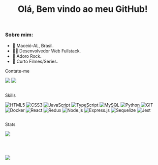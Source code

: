 <body>
  <header>
    <div>
      <h1 align="center">Olá, Bem vindo ao meu GitHub!</h1>
    </div>
  </header>
  <div>
    <h3>Sobre mim:</h3>
    <ul>
      <li>🔺 Maceió-AL, Brasil.</li>
      <li>👨‍💻 Desenvolvedor Web Fullstack.</li>
      <li>🤘 Adoro  Rock.</li>
      <li>🍿 Curto Filmes/Series.</li>
    </ul>
  </div>
  <div>
    <p>Contate-me</p>
    <a href="mailto:wesley_869@hotmail.com.br"><img src="https://img.shields.io/badge/Email-0078D4?style=for-the-badge&logo=microsoft-outlook&logoColor=white" target="_blank" class="ext" rel="noreferrer"></a>
    <a href="https://www.linkedin.com/in/-wesleymartins/" target="_blank" class="ext" rel="noreferrer"><img src="https://img.shields.io/badge/-LinkedIn-%230077B5?style=for-the-badge&logo=linkedin&logoColor=white" target="_blank" class="ext" rel="noreferrer"></a>
<!--     <a href="em-Construção" target="_blank" class="ext" rel="noreferrer"><img src="https://img.shields.io/badge/-PORTFOLIO-%353b3Ac?style=for-the-badge&logo=react&logoColor=white" target="_blank" class="ext" rel="noreferrer"></a> -->
  </div>
  
  ##
  
  <div>
    <p>Skills</p>
      <img src="https://img.shields.io/badge/HTML5-E34F26?style=for-the-badge&logo=html5&logoColor=white"
      alt="HTML5"/>
      <img src="https://img.shields.io/badge/CSS3-1572B6?style=for-the-badge&logo=css3&logoColor=white"
      alt="CSS3"/>
      <img src="https://img.shields.io/badge/JavaScript-F7DF1E?style=for-the-badge&logo=javascript&logoColor=black"
      alt="JavaScript"/>  
      <img src="https://img.shields.io/badge/TypeScript-007ACC?style=for-the-badge&logo=typescript&logoColor=white"
      alt="TypeScript"/>
      <img src="https://img.shields.io/badge/MySQL-005C84?style=for-the-badge&logo=mysql&logoColor=white"
      alt="MySQL"/>
      <img src="https://img.shields.io/badge/Python-1572B6?style=for-the-badge&logo=python&logoColor=white"
      alt="Python"/>
      <img alt="GIT" title="GIT" src="https://img.shields.io/badge/GIT-000000?style=for-the-     badge&logo=git&logoColor=F05032" />
      <img src="https://img.shields.io/badge/Docker-2496ED?style=for-the-badge&logo=docker&logoColor=white"
      alt="Docker"/>
      <img src="https://img.shields.io/badge/React-20232A?style=for-the-badge&logo=react&logoColor=61DAFB"
      alt="React"/>
      <img src="https://img.shields.io/badge/Redux-593D88?style=for-the-badge&logo=redux&logoColor=white"
      alt="Redux"/>
      <img src="https://img.shields.io/badge/Node.js-339933?style=for-the-badge&logo=nodedotjs&logoColor=white"
      alt="Node.js">
      <img src="https://img.shields.io/badge/Express.js-000000?style=for-the-badge&logo=express&logoColor=white"
      alt="Express.js"/>
      <img src="https://img.shields.io/badge/Sequelize-1572b6?style=for-the-badge&logo=sequelize&logoColor=white"
      alt="Sequelize"/>
      <img src="https://img.shields.io/badge/Jest-C21325?style=for-the-badge&logo=jest&logoColor=white"
      alt="Jest"/>
  </div>
  
##
  
<div>
<p>Stats</p>
 <!--
![](https://github-readme-streak-stats.herokuapp.com/?user=xWesleyMartins&theme=tokyonight&hide_border=false)<br/>
![](https://github-readme-stats.vercel.app/api?username=xWesleyMartins&theme=tokyonight&hide_border=false&include_all_commits=true&count_private=true)<br/>
 -->
  
![](https://github-readme-stats.vercel.app/api/top-langs/?username=xWesleyMartins&theme=tokyonight&hide_border=false&include_all_commits=true&count_private=true&layout=compact)<br/>

</div>

##

<br/>

<!-- [![](https://visitcount.itsvg.in/api?id=xWesleyMartins&icon=5&color=8)](https://visitcount.itsvg.in) -->
[![](https://visitcount.itsvg.in/api?id=xWesleyMartins&color=12&icon=3&pretty=true)](https://visitcount.itsvg.in)

</body>
